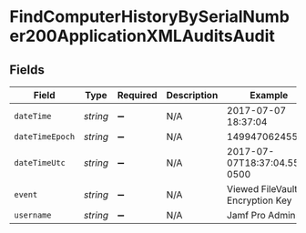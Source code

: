 # FindComputerHistoryBySerialNumber200ApplicationXMLAuditsAudit


## Fields

| Field                           | Type                            | Required                        | Description                     | Example                         |
| ------------------------------- | ------------------------------- | ------------------------------- | ------------------------------- | ------------------------------- |
| `dateTime`                      | *string*                        | :heavy_minus_sign:              | N/A                             | 2017-07-07 18:37:04             |
| `dateTimeEpoch`                 | *string*                        | :heavy_minus_sign:              | N/A                             | 1499470624555                   |
| `dateTimeUtc`                   | *string*                        | :heavy_minus_sign:              | N/A                             | 2017-07-07T18:37:04.555-0500    |
| `event`                         | *string*                        | :heavy_minus_sign:              | N/A                             | Viewed FileVault Encryption Key |
| `username`                      | *string*                        | :heavy_minus_sign:              | N/A                             | Jamf Pro Admin                  |